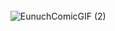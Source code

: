  </dv>  
<h2>  
 <!---https://hits.seeyoufarm.com/ -->  
<!--  팥빙수 메인 이미지 시작 --> 
<!--       
<p align="center">
  <img src="https://capsule-render.vercel.app/api?color=ffdab9&type=waving&height=300&section=header&text=🍨Hi there, I’m Soeun&animation=fadeIn&fontSize=70" />
</p>  -->
 <!--  팥빙수 메인 이미지 끝 -->
<!--🍨Hi there, I’m Soeun-->
<!--[![Hits](https://hits.seeyoufarm.com/api/count/incr/badge.svg?url=https%3A%2F%2Fgithub.com%2FKnowsoeun%2FKnowsoeun&count_bg=%23D71515&title_bg=%23555555&icon=waze.svg&icon_color=%23E7E7E7&title=hits&edge_flat=false)](https://github.com/Knowsoeun/Knowsoeun)-->

 </h2>
<!--  <h2>W![ThumbsupGIF](https://user-images.githubusercontent.com/63652571/175758895-7386715b-eb2a-424f-b662-6397f3f662ba.gif)
　　　　　　               　　　　　　　　 　Experience</h2>
 
-🌱 I’m currently learning ML. 　　　　　　　　  　　　　 　　　　　　　 -🅿️Posco ICT (2022.4 ~ )  
-👩🏻‍🎓 I majored in software convergence.　 　　　　　　　　　　　　　　     -🌉Posco BigData&AI Academy (2021.10 ~ 2021.12)<br>
-👀 I’m interested in AI, Data Analysis.　　　　　　　　　　　　　　　　-🧏‍♀️Public data internship (2021.8 ~ 2021.11)<br>-📃Remove fingerprints using DNN (Patent license) (2020.3 ~ 2021.5) <!---🏬Pharmaceutical company web front-end (2021.2 ~ 2021.6)<br>-->　　
<!--  -✈Drone Coding Competition Leader (2019.3 ~ 2019.4) <br> 
<br> -->
<!-- ![a_9220601500_2026e1098266bc6df433535f5217afb103564ccf](https://user-images.githubusercontent.com/63652571/129332389-e8e63a8e-838a-4a68-a521-37f843e4cb17.gif)　    　　　　　![Top Langs](https://github-readme-stats.vercel.app/api/top-langs/?username=knowsoeun&layout=compact&theme=white) -->

<!-- [![Solved.ac프로필](http://mazassumnida.wtf/api/v2/generate_badge?boj=orpia)](https://solved.ac/orpia) -->

<!-- |Projects|Language|Team|Period|
|------|---|---|---|
|MSA|JS, Java, SQL|Posco ICT|2022.04~|
|AI |Python, C|Posco BigData & AI Academy|2021.10~2021.12|
|Public data internship|SQL|Korea Executive Branch|2021.08~2021.11|
|AI Image processing (Patent)|Python, C++|Seoul Univ.|2020.03~2021.01|
|Drone Coding|Python|Seoul Univ.|2019.03~2019.04|
 -->
　　　　 　　　　 　　　　 　　　　 ![EunuchComicGIF (2)](https://user-images.githubusercontent.com/63652571/177023943-a945dca0-7cc6-4dd6-806d-ce374d824938.gif)

